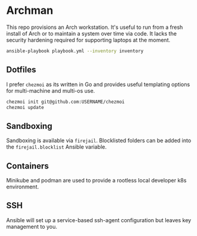 # Archman

This repo provisions an Arch workstation.
It's useful to run from a fresh install of Arch or to maintain a system over time via code.
It lacks the security hardening required for supporting laptops at the moment.


```bash
ansible-playbook playbook.yml --inventory inventory
```

## Dotfiles

I prefer `chezmoi` as its written in Go and provides useful templating options for multi-machine and multi-os use.

```bash
chezmoi init git@github.com:USERNAME/chezmoi
chezmoi update
```

## Sandboxing

Sandboxing is available via `firejail`. Blocklisted folders can be added into the `firejail.blocklist` Ansible variable.

## Containers

Minikube and podman are used to provide a rootless local developer k8s environment.

## SSH

Ansible will set up a service-based ssh-agent configuration but leaves key management to you.
